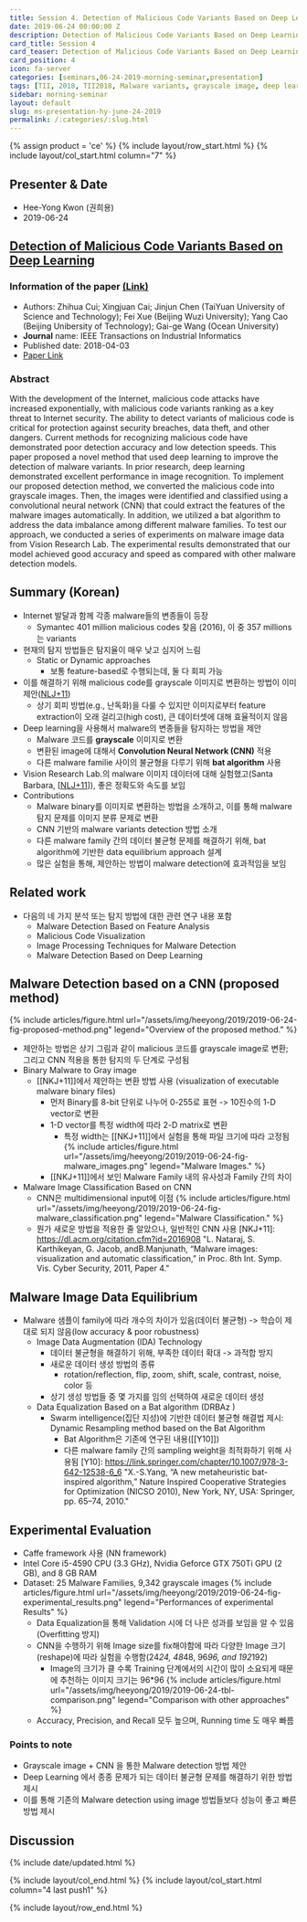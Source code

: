 ```yaml
---
title: Session 4. Detection of Malicious Code Variants Based on Deep Learning
date: 2019-06-24 00:00:00 Z
description: Detection of Malicious Code Variants Based on Deep Learning
card_title: Session 4
card_teaser: Detection of Malicious Code Variants Based on Deep Learning
card_position: 4
icon: fa-server
categories: [seminars,06-24-2019-morning-seminar,presentation]
tags: [TII, 2018, TII2018, Malware variants, grayscale image, deep learning, convolution neural network, bat algorithm]
sidebar: morning-seminar
layout: default
slug: ms-presentation-hy-june-24-2019
permalink: /:categories/:slug.html
---
```


{% assign product = 'ce' %}
{% include layout/row_start.html %}
{% include layout/col_start.html column="7" %}

## Presenter & Date
+ Hee-Yong Kwon (권희용)
+ 2019-06-24

## [Detection of Malicious Code Variants Based on Deep Learning](https://inhaucs.github.io/seminars/05-16-2019-morning-seminar/presentation/ms-presentation-hy-may-16-2019.html)

### Information of the paper [(Link)](https://ieeexplore.ieee.org/abstract/document/8330042)
+ Authors: Zhihua Cui; Xingjuan Cai; Jinjun Chen (TaiYuan University of Science and Technology); Fei Xue (Beijing Wuzi University); Yang Cao (Beijing Unibersity of Technology); Gai-ge Wang (Ocean University)
+ **Journal** name: IEEE Transactions on Industrial Informatics
+ Published date: 2018-04-03
+ [Paper Link](https://ieeexplore.ieee.org/stamp/stamp.jsp?tp=&arnumber=8330042)


### Abstract
With the development of the Internet, malicious code attacks have increased exponentially, with malicious code variants ranking as a key threat to Internet security. The ability to detect variants of malicious code is critical for protection against security breaches, data theft, and other dangers. Current methods for recognizing malicious code have demonstrated poor detection accuracy and low detection speeds. This paper proposed a novel method that used deep learning to improve the detection of malware variants. In prior research, deep learning demonstrated excellent performance in image recognition. To implement our proposed detection method, we converted the malicious code into grayscale images. Then, the images were identified and classified using a convolutional neural network (CNN) that could extract the features of the malware images automatically. In addition, we utilized a bat algorithm to address the data imbalance among different malware families. To test our approach, we conducted a series of experiments on malware image data from Vision Research Lab. The experimental results demonstrated that our model achieved good accuracy and speed as compared with other malware detection models.


## Summary (Korean)
+ Internet 발달과 함께 각종 malware들의 변종들이 등장
  + Symantec 401 million malicious codes 찾음 (2016), 이 중 357 millions는 variants
+ 현재의 탐지 방법들은 탐지율이 매우 낮고 심지어 느림
  + Static or Dynamic approaches
    + 보통 feature-based로 수행되는데, 둘 다 회피 가능
+ 이를 해결하기 위해 malicious code를 grayscale 이미지로 변환하는 방법이 이미 제안([NLJ+11])
  + 상기 회피 방법(e.g., 난독화)을 다룰 수 있지만 이미지로부터 feature extraction이 오래 걸리고(high cost), 큰 데이터셋에 대해 효율적이지 않음
+ Deep learning을 사용해서 malware의 변종들을 탐지하는 방법을 제안
  + Malware 코드를 **grayscale** 이미지로 변환
  + 변환된 image에 대해서 **Convolution Neural Network (CNN)** 적용
  + 다른 malware familie 사이의 불균형을 다루기 위해 **bat algorithm** 사용
+ Vision Research Lab.의 malware 이미지 데이터에 대해 실험했고(Santa Barbara, [[NLJ+11]]), 좋은 정확도와 속도를 보임
+ Contributions
  + Malware binary를 이미지로 변환하는 방법을 소개하고, 이를 통해 malware 탐지 문제를 이미지 분류 문제로 변환
  + CNN 기반의 malware variants detection 방법 소개
  + 다른 malware family 간의 데이터 불균형 문제를 해결하기 위해, bat algorithm에 기반한 data equilibrium approach 설계
  + 많은 실험을 통해, 제안하는 방법이 malware detection에 효과적임을 보임

[NLJ+11]: <https://dl.acm.org/citation.cfm?id=2016908> "Nataraj, Lakshmanan, et al. “Malware images: visualization and automatic classification.” Proceedings of the 8th international symposium on visualization for cyber security. ACM, 2011."


## Related work
+ 다음의 네 가지 분석 또는 탐지 방법에 대한 관련 연구 내용 포함
  + Malware Detection Based on Feature Analysis
  + Malicious Code Visualization
  + Image Processing Techniques for Malware Detection
  + Malware Detection Based on Deep Learning


## Malware Detection based on a CNN (proposed method)
{% include articles/figure.html url="/assets/img/heeyong/2019/2019-06-24-fig-proposed-method.png" legend="Overview of the proposed method." %}
+ 제안하는 방법은 상기 그림과 같이 malicious 코드를 grayscale image로 변환; 그리고 CNN 적용을 통한 탐지의 두 단계로 구성됨
+ Binary Malware to Gray image
  + [[NKJ+11]]에서 제안하는 변환 방법 사용 (visualization of executable malware binary files)
    + 먼저 Binary를 8-bit 단위로 나누어 0-255로 표현 -> 10진수의 1-D vector로 변환
    + 1-D vector를 특정 width에 따라 2-D matrix로 변환
      + 특정 width는 [[NKJ+11]]에서 실험을 통해 파일 크기에 따라 고정됨
{% include articles/figure.html url="/assets/img/heeyong/2019/2019-06-24-fig-malware_images.png" legend="Malware Images." %}
    + [[NKJ+11]]에서 보인 Malware Family 내의 유사성과 Family 간의 차이
+ Malware Image Classification Based on CNN
  + CNN은 multidimensional input에 이점
{% include articles/figure.html url="/assets/img/heeyong/2019/2019-06-24-fig-malware_classification.png" legend="Malware Classification." %}
  + 뭔가 새로운 방법을 적용한 줄 알았으나, 일반적인 CNN 사용
[NKJ+11]: <https://dl.acm.org/citation.cfm?id=2016908> "L. Nataraj, S. Karthikeyan, G. Jacob, andB.Manjunath, “Malware images: visualization and automatic classification,” in Proc. 8th Int. Symp. Vis. Cyber Security, 2011, Paper 4."


## Malware Image Data Equilibrium
+ Malware 샘플이 family에 따라 개수의 차이가 있음(데이터 불균형) -> 학습이 제대로 되지 않음(low accuracy & poor robustness)
  + Image Data Augmentation (IDA) Technology
    + 데이터 불균형을 해결하기 위해, 부족한 데이터 확대 -> 과적합 방지
    + 새로운 데이터 생성 방법의 종류
      + rotation/reflection, flip, zoom, shift, scale, contrast, noise, color 등
    + 상기 생성 방법들 중 몇 가지를 임의 선택하여 새로운 데이터 생성
  + Data Equalization Based on a Bat algorithm (DRBAz )
    + Swarm intelligence(집단 지성)에 기반한 데이터 불균형 해결법 제시: Dynamic Resampling method based on the Bat Algorithm
      + Bat Algorithm은 기존에 연구된 내용([[Y10]])
      + 다른 malware family 간의 sampling weight을 최적화하기 위해 사용됨
[Y10]: <https://link.springer.com/chapter/10.1007/978-3-642-12538-6_6> "X.-S.Yang, “A new metaheuristic bat-inspired algorithm,” Nature Inspired Cooperative Strategies for Optimization (NICSO 2010), New York, NY, USA: Springer, pp. 65–74, 2010."


## Experimental Evaluation
+ Caffe framework 사용 (NN framework)
+ Intel Core i5-4590 CPU (3.3 GHz), Nvidia Geforce GTX 750Ti GPU (2 GB), and 8 GB RAM
+ Dataset: 25 Malware Families, 9,342 grayscale images
{% include articles/figure.html url="/assets/img/heeyong/2019/2019-06-24-fig-experimental_results.png" legend="Performances of experimental Results" %}
  + Data Equalization을 통해 Validation 시에 더 나은 성과를 보임을 알 수 있음 (Overfitting 방지)
  + CNN을 수행하기 위해 Image size를 fix해야함에 따라 다양한 Image 크기(reshape)에 따라 실험을 수행함(24*24, 48*48, 96*96, and 192*192)
    + Image의 크기가 클 수록 Training 단계에서의 시간이 많이 소요되게 때문에 추천하는 이미지 크기는 96*96
{% include articles/figure.html url="/assets/img/heeyong/2019/2019-06-24-tbl-comparison.png" legend="Comparison with other approaches" %}
  + Accuracy, Precision, and Recall 모두 높으며, Running time 도 매우 빠름


### Points to note
+ Grayscale image + CNN 을 통한 Malware detection 방법 제안
+ Deep Learning 에서 종종 문제가 되는 데이터 불균형 문제를 해결하기 위한 방법 제시
+ 이를 통해 기존의 Malware detection using image 방법들보다 성능이 좋고 빠른 방법 제시



## Discussion


{% include date/updated.html %}

{% include layout/col_end.html %}
{% include layout/col_start.html column="4 last push1" %}

{% include layout/row_end.html %}
